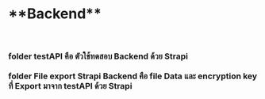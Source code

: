 <h1>**Backend**</h1><br>
<h3>folder testAPI คือ ตัวใช้ทดสอบ Backend ด้วย Strapi <br><br>
folder File export Strapi Backend คือ file Data และ encryption key ที่ Export มาจาก testAPI ด้วย Strapi</h3>
